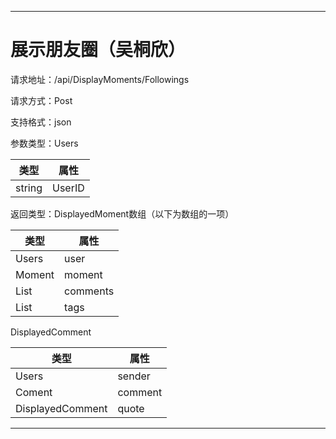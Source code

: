 ------

# 展示朋友圈（吴桐欣）

请求地址：/api/DisplayMoments/Followings

请求方式：Post

支持格式：json

参数类型：Users

| 类型   | 属性   |
| ------ | ------ |
| string | UserID |

返回类型：DisplayedMoment数组（以下为数组的一项）

| 类型                   | 属性     |
| ---------------------- | -------- |
| Users                  | user     |
| Moment                 | moment   |
| List<DisplayedComment> | comments |
| List<stirng>           | tags     |

DisplayedComment

| 类型             | 属性    |
| ---------------- | ------- |
| Users            | sender  |
| Coment           | comment |
| DisplayedComment | quote   |

------

